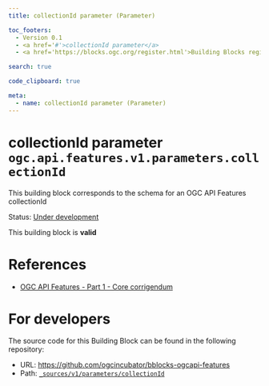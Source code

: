 ```yaml
---
title: collectionId parameter (Parameter)

toc_footers:
  - Version 0.1
  - <a href='#'>collectionId parameter</a>
  - <a href='https://blocks.ogc.org/register.html'>Building Blocks register</a>

search: true

code_clipboard: true

meta:
  - name: collectionId parameter (Parameter)
---
```



# collectionId parameter `ogc.api.features.v1.parameters.collectionId`

This building block corresponds to the schema for an OGC API Features collectionId

<p class="status">
    <span data-rainbow-uri="http://www.opengis.net/def/status">Status</span>:
    <a href="http://www.opengis.net/def/status/under-development" target="_blank" data-rainbow-uri>Under development</a>
</p>

<aside class="success">
This building block is <strong>valid</strong>
</aside>

# References

* [OGC API Features - Part 1 - Core corrigendum](https://docs.ogc.org/is/17-069r4/17-069r4.html)

# For developers

The source code for this Building Block can be found in the following repository:

* URL: <a href="https://github.com/ogcincubator/bblocks-ogcapi-features" target="_blank">https://github.com/ogcincubator/bblocks-ogcapi-features</a>
* Path:
<code><a href="https://github.com/ogcincubator/bblocks-ogcapi-features/blob/HEAD/_sources/v1/parameters/collectionId" target="_blank">_sources/v1/parameters/collectionId</a></code>

